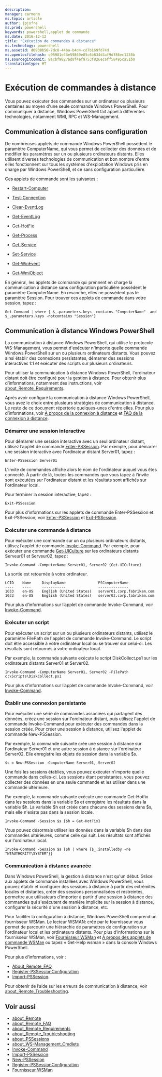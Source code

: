 ```yaml
---
description: 
manager: carmonm
ms.topic: article
author: jpjofre
ms.prod: powershell
keywords: powershell,applet de commande
ms.date: 2016-12-12
title: "Exécution de commandes à distance"
ms.technology: powershell
ms.assetid: d6938b56-7dc8-44ba-b4d4-cd7b169fd74d
ms.openlocfilehash: c05981e43e59869e85c6b834d4af9df86ec1230b
ms.sourcegitcommit: 8acbf9827ad8f4ef9753f826ecaff58495ca51b0
translationtype: HT
---
```

# <a name="running-remote-commands"></a>Exécution de commandes à distance
Vous pouvez exécuter des commandes sur un ordinateur ou plusieurs centaines au moyen d'une seule commande Windows PowerShell. Pour communiquer à distance, Windows PowerShell fait appel à différentes technologies, notamment WMI, RPC et WS-Management.

## <a name="remoting-without-configuration"></a>Communication à distance sans configuration
De nombreuses applets de commande Windows PowerShell possèdent le paramètre ComputerName, qui vous permet de collecter des données et de modifier les paramètres sur un ou plusieurs ordinateurs distants. Elles utilisent diverses technologies de communication et bon nombre d'entre elles fonctionnent sur tous les systèmes d'exploitation Windows pris en charge par Windows PowerShell, et ce sans configuration particulière.

Ces applets de commande sont les suivantes :

-   [Restart-Computer](https://technet.microsoft.com/en-us/library/dd315301.aspx)

-   [Test-Connection](https://technet.microsoft.com/en-us/library/dd315259.aspx)

-   [Clear-EventLog](https://technet.microsoft.com/en-us/library/dd347552.aspx)

-   [Get-EventLog](https://technet.microsoft.com/en-us/library/dd315250.aspx)

-   [Get-HotFix](https://technet.microsoft.com/en-us/library/e1ef636f-5170-4675-b564-199d9ef6f101)

-   [Get-Process](https://technet.microsoft.com/en-us/library/dd347630.aspx)

-   [Get-Service](https://technet.microsoft.com/en-us/library/dd347591.aspx)

-   [Set-Service](https://technet.microsoft.com/en-us/library/dd315324.aspx)

-   [Get-WinEvent](https://technet.microsoft.com/en-us/library/dd315358.aspx)

-   [Get-WmiObject](https://technet.microsoft.com/en-us/library/dd315295.aspx)

En général, les applets de commande qui prennent en charge la communication à distance sans configuration particulière possèdent le paramètre ComputerName. En revanche, elles ne possèdent pas le paramètre Session. Pour trouver ces applets de commande dans votre session, tapez :

```
Get-Command | where { $_.parameters.keys -contains "ComputerName" -and $_.parameters.keys -notcontains "Session"}
```

## <a name="windows-powershell-remoting"></a>Communication à distance Windows PowerShell
La communication à distance Windows PowerShell, qui utilise le protocole WS-Management, vous permet d'exécuter n'importe quelle commande Windows PowerShell sur un ou plusieurs ordinateurs distants. Vous pouvez ainsi établir des connexions persistantes, démarrer des sessions interactives 1:1 et exécuter des scripts sur plusieurs ordinateurs.

Pour utiliser la communication à distance Windows PowerShell, l'ordinateur distant doit être configuré pour la gestion à distance. Pour obtenir plus d’informations, notamment des instructions, voir [about_Remote_Requirements](https://technet.microsoft.com/en-us/library/dd315349.aspx).

Après avoir configuré la communication à distance Windows PowerShell, vous avez le choix entre plusieurs stratégies de communication à distance. Le reste de ce document répertorie quelques-unes d'entre elles. Pour plus d’informations, voir [À propos de la connexion à distance](https://technet.microsoft.com/en-us/library/dd347744.aspx) et [FAQ de la connexion à distance](https://technet.microsoft.com/en-us/library/dd347744.aspx).

### <a name="start-an-interactive-session"></a>Démarrer une session interactive
Pour démarrer une session interactive avec un seul ordinateur distant, utilisez l’applet de commande [Enter-PSSession](https://technet.microsoft.com/en-us/library/dd315384.aspx). Par exemple, pour démarrer une session interactive avec l'ordinateur distant Server01, tapez :

```
Enter-PSSession Server01
```

L'invite de commandes affiche alors le nom de l'ordinateur auquel vous êtes connecté. À partir de là, toutes les commandes que vous tapez à l'invite sont exécutées sur l'ordinateur distant et les résultats sont affichés sur l'ordinateur local.

Pour terminer la session interactive, tapez :

```
Exit-PSSession
```

Pour plus d’informations sur les applets de commande Enter-PSSession et Exit-PSSession, voir [Enter-PSSession](https://technet.microsoft.com/en-us/library/dd315384.aspx) et [Exit-PSSession](https://technet.microsoft.com/en-us/library/dd315322.aspx).

### <a name="run-a-remote-command"></a>Exécuter une commande à distance
Pour exécuter une commande sur un ou plusieurs ordinateurs distants, utilisez l’applet de commande [Invoke-Command](https://technet.microsoft.com/en-us/library/dd347578.aspx).
Par exemple, pour exécuter une commande [Get-UICulture](https://technet.microsoft.com/en-us/library/dd347742.aspx) sur les ordinateurs distants Serveur01 et Serveur02, tapez :

```
Invoke-Command -ComputerName Server01, Server02 {Get-UICulture}
```

La sortie est retournée à votre ordinateur.

```
LCID    Name     DisplayName               PSComputerName
----    ----     -----------               --------------
1033    en-US    English (United States)   server01.corp.fabrikam.com
1033    en-US    English (United States)   server02.corp.fabrikam.com
```

Pour plus d’informations sur l’applet de commande Invoke-Command, voir [Invoke-Command](https://technet.microsoft.com/en-us/library/22fd98ba-1874-492e-95a5-c069467b8462).

### <a name="run-a-script"></a>Exécuter un script
Pour exécuter un script sur un ou plusieurs ordinateurs distants, utilisez le paramètre FilePath de l'applet de commande Invoke-Command. Le script doit être accessible à votre ordinateur local ou se trouver sur celui-ci. Les résultats sont retournés à votre ordinateur local.

Par exemple, la commande suivante exécute le script DiskCollect.ps1 sur les ordinateurs distants Server01 et Server02.

```
Invoke-Command -ComputerName Server01, Server02 -FilePath c:\Scripts\DiskCollect.ps1
```

Pour plus d’informations sur l’applet de commande Invoke-Command, voir [Invoke-Command](https://technet.microsoft.com/en-us/library/dd347578.aspx).

### <a name="establish-a-persistent-connection"></a>Établir une connexion persistante
Pour exécuter une série de commandes associées qui partagent des données, créez une session sur l'ordinateur distant, puis utilisez l'applet de commande Invoke-Command pour exécuter des commandes dans la session créée. Pour créer une session à distance, utilisez l'applet de commande New-PSSession.

Par exemple, la commande suivante crée une session à distance sur l'ordinateur Server01 et une autre session à distance sur l'ordinateur Server02. Elle enregistre les objets de session dans la variable $s.

```
$s = New-PSSession -ComputerName Server01, Server02
```

Une fois les sessions établies, vous pouvez exécuter n'importe quelle commande dans celles-ci. Les sessions étant persistantes, vous pouvez collecter des données en une seule commande et les utiliser dans une commande ultérieure.

Par exemple, la commande suivante exécute une commande Get-Hotfix dans les sessions dans la variable $s et enregistre les résultats dans la variable $h. La variable $h est créée dans chacune des sessions dans $s, mais elle n'existe pas dans la session locale.

```
Invoke-Command -Session $s {$h = Get-HotFix}
```

Vous pouvez désormais utiliser les données dans la variable $h dans des commandes ultérieures, comme celle qui suit. Les résultats sont affichés sur l'ordinateur local.

```
Invoke-Command -Session $s {$h | where {$_.installedby -ne "NTAUTHORITY\SYSTEM"}}
```

### <a name="advanced-remoting"></a>Communication à distance avancée
Dans Windows PowerShell, la gestion à distance n'est qu'un début. Grâce aux applets de commande installées avec Windows PowerShell, vous pouvez établir et configurer des sessions à distance à partir des extrémités locales et distantes, créer des sessions personnalisées et restreintes, permettre aux utilisateurs d'importer à partir d'une session à distance des commandes qui s'exécutent de manière implicite sur la session à distance, configurer la sécurité d'une session à distance, etc.

Pour faciliter la configuration à distance, Windows PowerShell comprend un fournisseur WSMan. Le lecteur WSMAN: créé par le fournisseur vous permet de parcourir une hiérarchie de paramètres de configuration sur l'ordinateur local et les ordinateurs distants.
Pour plus d’informations sur le fournisseur WSMan, voir [Fournisseur WSMan](https://technet.microsoft.com/en-us/library/dd819476.aspx) et   [À propos des applets de commande WSMan](https://technet.microsoft.com/en-us/library/dd819481.aspx) ou tapez « Get-Help wsman » dans la console Windows PowerShell.

Pour plus d’informations, voir :
- [About_Remote_FAQ](https://technet.microsoft.com/en-us/library/dd315359.aspx)
- [Register-PSSessionConfiguration](https://technet.microsoft.com/en-us/library/dd819496.aspx)
- [Import-PSSession](https://technet.microsoft.com/en-us/library/dd347575.aspx). 

Pour obtenir de l’aide sur les erreurs de communication à distance, voir [about_Remote_Troubleshooting](https://technet.microsoft.com/en-us/library/dd347642.aspx).

## <a name="see-also"></a>Voir aussi
- [about_Remote](https://technet.microsoft.com/en-us/library/9b4a5c87-9162-4adf-bdfe-fbc80b9b8970)
- [about_Remote_FAQ](https://technet.microsoft.com/en-us/library/e23702fd-9415-4a98-9975-390a4d3adc42)
- [about_Remote_Requirements](https://technet.microsoft.com/en-us/library/da213949-134c-4741-b307-81f4492ba1bd)
- [about_Remote_Troubleshooting](https://technet.microsoft.com/en-us/library/2f890148-8578-49ed-85ea-79a489dd6317)
- [about_PSSessions](https://technet.microsoft.com/en-us/library/7a9b4e0e-fa1b-47b0-92f6-6e2995d70acb)
- [about_WS-Management_Cmdlets](https://technet.microsoft.com/en-us/library/6ed3370a-ea10-45a5-9493-696aeace27ed)
- [Invoke-Command](https://technet.microsoft.com/en-us/library/22fd98ba-1874-492e-95a5-c069467b8462)
- [Import-PSSession](https://technet.microsoft.com/en-us/library/048c115e-a6fb-4e0d-8cea-c5ca24630c9d)
- [New-PSSession](https://technet.microsoft.com/en-us/library/59452f12-a11d-4558-99ea-e6ca6ad5ffd3)
- [Register-PSSessionConfiguration](https://technet.microsoft.com/en-us/library/af68867a-d201-4b19-a1de-594015ed8a25)
- [Fournisseur WSMan](https://technet.microsoft.com/en-us/library/66fe1241-e08f-49ca-832f-a84c33ca8735)

